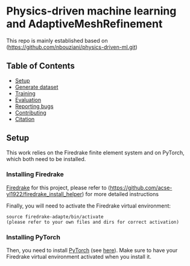 # Physics-driven machine learning and AdaptiveMeshRefinement
This repo is mainly established based on (https://github.com/nbouziani/physics-driven-ml.git)

## Table of Contents
* [Setup](#setup)
* [Generate dataset](#generate-dataset)
* [Training](#training)
* [Evaluation](#evaluation)
* [Reporting bugs](#reporting-bugs)
* [Contributing](#contributing)
* [Citation](#citation)

## Setup

This work relies on the Firedrake finite element system and on PyTorch, which both need to be installed.

### Installing Firedrake

[Firedrake](https://www.firedrakeproject.org/) for this project, please refer to (https://github.com/acse-yl1922/firedrake_install_helper) for more detailed instructions

Finally, you will need to activate the Firedrake virtual environment:

```activate_venv
source firedrake-adapte/bin/activate
(please refer to your own files and dirs for correct activation)
```

### Installing PyTorch

Then, you need to install [PyTorch](https://pytorch.org/) (see [here](https://pytorch.org/get-started/locally/#start-locally)). Make sure to have your Firedrake virtual environment activated when you install it.

